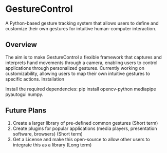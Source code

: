 # GestureControl

A Python-based gesture tracking system that allows users to define and customize their own gestures for intuitive human-computer interaction.

## Overview
The aim is to make GestureControl a flexible framework that captures and interprets hand movements through a camera, enabling users to control applications through personalized gestures. Currently working on customizability, allowing users to map their own intuitive gestures to specific actions.
Installation

Install the required dependencies: pip install opencv-python mediapipe pyautogui numpy.

## Future Plans
1. Create a larger library of pre-defined common gestures (Short term)
2. Create plugins for popular applications (media players, presentation software, browsers) (Short term)
3. Get a License and make this open-source to allow other users to integrate this as a library (Long term)
